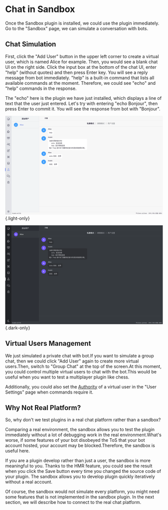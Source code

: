 # Chat in Sandbox

Once the Sandbox plugin is installed, we could use the plugin immediately. Go to the "Sandbox" page, we can simulate a conversation with bots.

## Chat Simulation

First, click the "Add User" button in the upper left corner to create a virtual user, which is named Alice for example. Then, you would see a blank chat UI on the right side. Click the input box at the bottom of the chat UI, enter "help" (without quotes) and then press Enter key. You will see a reply message from bot immediately. "help" is a built-in command that lists all available commands at the moment. Therefore, we could see "echo" and "help" commands in the response.

The "echo" here is the plugin we have just installed, which displays a line of text that the user just entered. Let's try with entering "echo Bonjour", then press Enter to commit it. You will see the response from bot with "Bonjour".

![sandbox](/manual/console/sandbox.light.webp) {.light-only}

![sandbox](/manual/console/sandbox.dark.webp) {.dark-only}

## Virtual Users Management

We just simulated a private chat with bot.If you want to simulate a group chat, then we could click "Add User" again to create more virtual users.Then, switch to "Group Chat" at the top of the screen.At this moment, you could control multiple virtual users to chat with the bot.This would be useful when you want to test a multiplayer plugin like chess.

Additionally, you could also set the [Authority](../usage/permission.md) of a virtual user in the "User Settings" page when commands require it.

## Why Not Real Platform?

So, why don't we test plugins in a real chat platform rather than a sandbox?

Comparing a real environment, the sandbox allows you to test the plugin immediately without a lot of debugging work in the real environment.What's worse, if some features of your bot disobeyed the ToS that your bot account hosted, your account may be blocked.Therefore, the sandbox is useful here.

If you are a plugin develop rather than just a user, the sandbox is more meaningful to you. Thanks to the HMR feature, you could see the result when you click the Save button every time you changed the source code of your plugin. The sandbox allows you to develop plugin quickly iteratively without a real account.

Of course, the sandbox would not simulate every platform, you might need some features that is not implemented in the sandbox plugin. In the next section, we will describe how to connect to the real chat platform.

